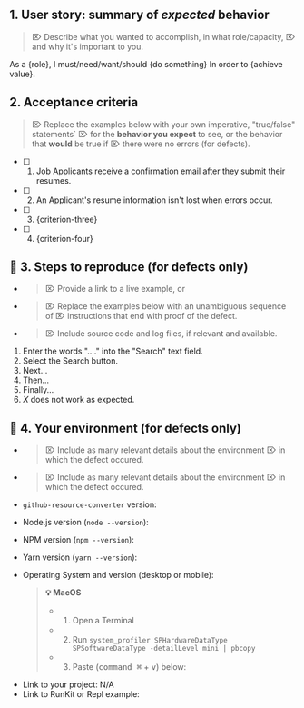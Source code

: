 ## 1. User story: summary of _expected_ behavior

> ⌦ Describe what you wanted to accomplish, in what role/capacity,
> ⌦ and why it's important to you.

As a {role},
I must/need/want/should {do something}
In order to {achieve value}.

## 2. Acceptance criteria

> ⌦ Replace the examples below with your own imperative, "true/false" statements`
> ⌦ for the **behavior you expect** to see, or the behavior that **would** be true if
> ⌦ there were no errors (for defects).

- [ ] 1.  Job Applicants receive a confirmation email after they submit their resumes.
- [ ] 2.  An Applicant's resume information isn't lost when errors occur.
- [ ] 3.  {criterion-three}
- [ ] 4.  {criterion-four}

## 🐞 3. Steps to reproduce (for defects only)

- > ⌦ Provide a link to a live example, or
- > ⌦ Replace the examples below with an unambiguous sequence of
  > ⌦ instructions that end with proof of the defect.
- > ⌦ Include source code and log files, if relevant and available.

1.  Enter the words "...." into the "Search" text field.
2.  Select the Search button.
3.  Next...
4.  Then...
5.  Finally...
6.  _X_ does not work as expected.

## 🐞 4. Your environment (for defects only)

- > ⌦ Include as many relevant details about the environment
  > ⌦ in which the defect occured.

- > ⌦ Include as many relevant details about the environment
  > ⌦ in which the defect occured.

* `github-resource-converter` version:
* Node.js version (`node --version`):
* NPM version (`npm --version`):
* Yarn version (`yarn --version`):
* Operating System and version (desktop or mobile):

  > **💡 MacOS**
  >
  > - 1.  Open a Terminal
  > - 2.  Run
  >       `system_profiler SPHardwareDataType SPSoftwareDataType -detailLevel mini | pbcopy`
  > - 3.  Paste (<kbd>command ⌘</kbd> + <kbd>v</kbd>) below:

- Link to your project: N/A
- Link to RunKit or Repl example:

<!-- ⛔️  Do not remove anything below this comment. ⛔️  -->

[icon-info-image]: ./assets/img/icons8/icon-info-50.png
